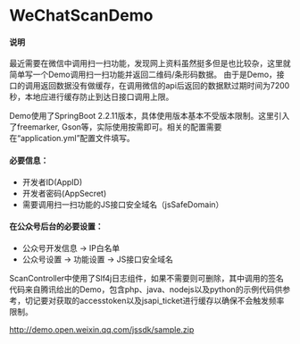 # WeChatScanDemo

#### 说明
最近需要在微信中调用扫一扫功能，发现网上资料虽然挺多但是也比较杂，这里就简单写一个Demo调用扫一扫功能并返回二维码/条形码数据。
由于是Demo，接口的调用返回数据没有做缓存，在调用微信的api后返回的数据默过期时间为7200秒，本地应进行缓存防止到达日接口调用上限。

Demo使用了SpringBoot 2.2.11版本，具体使用版本基本不受版本限制。这里引入了freemarker, Gson等，实际使用按需即可。相关的配置需要在“application.yml”配置文件填写。

#### 必要信息：
- 开发者ID(AppID)
- 开发者密码(AppSecret)
- 需要调用扫一扫功能的JS接口安全域名（jsSafeDomain）

#### 在公众号后台的必要设置：
- 公众号开发信息 -> IP白名单
- 公众号设置 -> 功能设置 -> JS接口安全域名

ScanController中使用了Slf4j日志组件，如果不需要则可删除，其中调用的签名代码来自腾讯给出的Demo，包含php、java、nodejs以及python的示例代码供参考，切记要对获取的accesstoken以及jsapi_ticket进行缓存以确保不会触发频率限制。

http://demo.open.weixin.qq.com/jssdk/sample.zip
